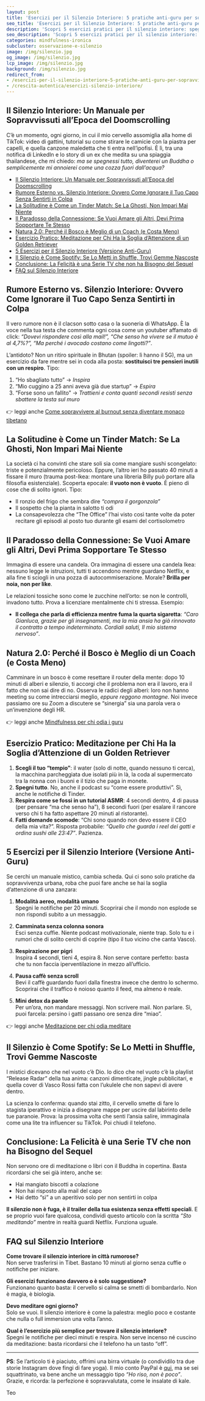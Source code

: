 ```yaml
---
layout: post
title: 'Esercizi per il Silenzio Interiore: 5 pratiche anti-guru per sopravvivere al caos'
seo_title: 'Esercizi per il Silenzio Interiore: 5 pratiche anti-guru per sopravvivere al caos'
description: 'Scopri 5 esercizi pratici per il silenzio interiore: spegnere notifiche, camminare senza cuffie, respirare meglio. Mindfulness ironica e zero fuffa.'
seo_description: 'Scopri 5 esercizi pratici per il silenzio interiore: spegnere notifiche, camminare senza cuffie, respirare meglio. Mindfulness ironica e zero fuffa.'
categories: mindfulness-ironica
subcluster: osservazione-e-silenzio
image: /img/silenzio.jpg
og_image: /img/silenzio.jpg
lcp_image: /img/silenzio.jpg
background: /img/silenzio.jpg
redirect_from:
- /esercizi-per-il-silenzio-interiore-5-pratiche-anti-guru-per-sopravvivere-al-caos/
- /crescita-autentica/esercizi-silenzio-interiore/
---
```

## Il Silenzio Interiore: Un Manuale per Sopravvissuti all’Epoca del Doomscrolling  

C’è un momento, ogni giorno, in cui il mio cervello assomiglia alla home di TikTok: video di gattini, tutorial su come stirare le camicie con la piastra per capelli, e quella canzone maledetta che ti entra nell’ipofisi. È lì, tra una notifica di LinkedIn e lo story di un ex che medita su una spiaggia thailandese, che mi chiedo: *ma se spegnessi tutto, diventerei un Buddha o semplicemente mi annoierei come una cozza fuori dall’acqua?*  

- [Il Silenzio Interiore: Un Manuale per Sopravvissuti all’Epoca del Doomscrolling](#il-silenzio-interiore-un-manuale-per-sopravvissuti-allepoca-del-doomscrolling)
- [Rumore Esterno vs. Silenzio Interiore: Ovvero Come Ignorare il Tuo Capo Senza Sentirti in Colpa](#rumore-esterno-vs-silenzio-interiore-ovvero-come-ignorare-il-tuo-capo-senza-sentirti-in-colpa)
- [La Solitudine è Come un Tinder Match: Se La Ghosti, Non Impari Mai Niente](#la-solitudine-è-come-un-tinder-match-se-la-ghosti-non-impari-mai-niente)
- [Il Paradosso della Connessione: Se Vuoi Amare gli Altri, Devi Prima Sopportare Te Stesso](#il-paradosso-della-connessione-se-vuoi-amare-gli-altri-devi-prima-sopportare-te-stesso)
- [Natura 2.0: Perché il Bosco è Meglio di un Coach (e Costa Meno)](#natura-20-perché-il-bosco-è-meglio-di-un-coach-e-costa-meno)
- [Esercizio Pratico: Meditazione per Chi Ha la Soglia d’Attenzione di un Golden Retriever](#esercizio-pratico-meditazione-per-chi-ha-la-soglia-dattenzione-di-un-golden-retriever)
- [5 Esercizi per il Silenzio Interiore (Versione Anti-Guru)](#5-esercizi-per-il-silenzio-interiore-versione-anti-guru)
- [Il Silenzio è Come Spotify: Se Lo Metti in Shuffle, Trovi Gemme Nascoste](#il-silenzio-è-come-spotify-se-lo-metti-in-shuffle-trovi-gemme-nascoste)
- [Conclusione: La Felicità è una Serie TV che non ha Bisogno del Sequel](#conclusione-la-felicità-è-una-serie-tv-che-non-ha-bisogno-del-sequel)
- [FAQ sul Silenzio Interiore](#faq-sul-silenzio-interiore)

## Rumore Esterno vs. Silenzio Interiore: Ovvero Come Ignorare il Tuo Capo Senza Sentirti in Colpa  
Il vero rumore non è il clacson sotto casa o la suoneria di WhatsApp. È la voce nella tua testa che commenta ogni cosa come un youtuber affamato di click: *“Dovevi rispondere così alla mail!”, “Che senso ha vivere se il mutuo è al 4,7%?”, “Ma perché i avocado costano come lingotti?”*.  

L’antidoto? Non un ritiro spirituale in Bhutan (spoiler: lì hanno il 5G), ma un esercizio da fare mentre sei in coda alla posta: **sostituisci tre pensieri inutili con un respiro**. Tipo:  
1. “Ho sbagliato tutto” → *Inspira*  
2. “Mio cuggino a 25 anni aveva già due startup” → *Espira*  
3. “Forse sono un fallito” → *Trattieni e conta quanti secondi resisti senza sbattere la testa sul muro*  

👉 leggi anche [Come sopravvivere al burnout senza diventare monaco tibetano](/burnout-sopravvivenza)

## La Solitudine è Come un Tinder Match: Se La Ghosti, Non Impari Mai Niente  
La società ci ha convinti che stare soli sia come mangiare sushi scongelato: triste e potenzialmente pericoloso. Eppure, l’altro ieri ho passato 40 minuti a fissare il muro (trauma post-Ikea: montare una libreria Billy può portare alla filosofia esistenziale). Scoperta epocale: **il vuoto non è vuoto**. È pieno di cose che di solito ignori. Tipo:  
- Il ronzio del frigo che sembra dire *“compra il gorgonzola”*  
- Il sospetto che la pianta in salotto ti odi  
- La consapevolezza che “The Office” l’hai visto così tante volte da poter recitare gli episodi al posto tuo durante gli esami del cortisolometro  

## Il Paradosso della Connessione: Se Vuoi Amare gli Altri, Devi Prima Sopportare Te Stesso  
Immagina di essere una candela. Ora immagina di essere una candela Ikea: nessuno legge le istruzioni, tutti ti accendono mentre guardano Netflix, e alla fine ti sciogli in una pozza di autocommiserazione. Morale? **Brilla per noia, non per like**.  

Le relazioni tossiche sono come le zucchine nell’orto: se non le controlli, invadono tutto. Prova a licenziare mentalmente chi ti stressa. Esempio:  
- **Il collega che parla di efficienza mentre fuma la quarta sigaretta**: *“Caro Gianluca, grazie per gli insegnamenti, ma la mia ansia ha già rinnovato il contratto a tempo indeterminato. Cordiali saluti, Il mio sistema nervoso”*.  

## Natura 2.0: Perché il Bosco è Meglio di un Coach (e Costa Meno) 
Camminare in un bosco è come resettare il router della mente: dopo 10 minuti di alberi e silenzio, ti accorgi che il problema non era il lavoro, era il fatto che non sai dire di no. Osserva le radici degli alberi: loro non hanno meeting su come intrecciarsi meglio, *eppure reggono montagne*. Noi invece passiamo ore su Zoom a discutere se “sinergia” sia una parola vera o un’invenzione degli HR.  

👉 leggi anche [Mindfulness per chi odia i guru](/mindfulness-ironica)

## Esercizio Pratico: Meditazione per Chi Ha la Soglia d’Attenzione di un Golden Retriever  
1. **Scegli il tuo “tempio”**: il water (solo di notte, quando nessuno ti cerca), la macchina parcheggiata due isolati più in là, la coda al supermercato tra la nonna con i buoni e il tizio che paga in monete.  
2. **Spegni tutto**. No, anche il podcast su “come essere produttivi”. Sì, anche le notifiche di Tinder.  
3. **Respira come se fossi in un tutorial ASMR**: 4 secondi dentro, 4 di pausa (per pensare “ma che senso ha”), 8 secondi fuori (per esalare il rancore verso chi ti ha fatto aspettare 20 minuti al ristorante).  
4. **Fatti domande scomode**: “Chi sono quando non devo essere il CEO della mia vita?”. Risposta probabile: *“Quello che guarda i reel dei gatti e ordina sushi alle 23:47”*. Pazienza.  

## 5 Esercizi per il Silenzio Interiore (Versione Anti-Guru)  

Se cerchi un manuale mistico, cambia scheda. Qui ci sono solo pratiche da sopravvivenza urbana, roba che puoi fare anche se hai la soglia d’attenzione di una zanzara:  

1. **Modalità aereo, modalità umano**  
   Spegni le notifiche per 20 minuti. Scoprirai che il mondo non esplode se non rispondi subito a un messaggio.  

2. **Camminata senza colonna sonora**  
   Esci senza cuffie. Niente podcast motivazionale, niente trap. Solo tu e i rumori che di solito cerchi di coprire (tipo il tuo vicino che canta Vasco).  

3. **Respirazione per pigri**  
   Inspira 4 secondi, tieni 4, espira 8. Non serve contare perfetto: basta che tu non faccia iperventilazione in mezzo all’ufficio.  

4. **Pausa caffè senza scroll**  
   Bevi il caffè guardando fuori dalla finestra invece che dentro lo schermo. Scoprirai che il traffico è noioso quanto il feed, ma almeno è reale.  

5. **Mini detox da parole**  
   Per un’ora, non mandare messaggi. Non scrivere mail. Non parlare. Sì, puoi farcela: persino i gatti passano ore senza dire “miao”.  

👉 leggi anche [Meditazione per chi odia meditare](/meditazione-per-chi-odia-meditare)

## Il Silenzio è Come Spotify: Se Lo Metti in Shuffle, Trovi Gemme Nascoste  
I mistici dicevano che nel vuoto c’è Dio. Io dico che nel vuoto c’è la playlist “Release Radar” della tua anima: canzoni dimenticate, jingle pubblicitari, e quella cover di Vasco Rossi fatta con l’ukulele che non sapevi di avere dentro.  

La scienza lo conferma: quando stai zitto, il cervello smette di fare lo stagista iperattivo e inizia a disegnare mappe per uscire dal labirinto delle tue paranoie. Prova: la prossima volta che senti l’ansia salire, immaginala come una lite tra influencer su TikTok. Poi chiudi il telefono.  

## Conclusione: La Felicità è una Serie TV che non ha Bisogno del Sequel  

Non servono ore di meditazione o libri con il Buddha in copertina. Basta ricordarsi che sei già intero, anche se:  
- Hai mangiato biscotti a colazione  
- Non hai risposto alla mail del capo  
- Hai detto “sì” a un aperitivo solo per non sentirti in colpa  

**Il silenzio non è fuga, è il trailer della tua esistenza senza effetti speciali**. E se proprio vuoi fare qualcosa, condividi questo articolo con la scritta *“Sto meditando”* mentre in realtà guardi Netflix. Funziona uguale.  

## FAQ sul Silenzio Interiore  

**Come trovare il silenzio interiore in città rumorose?**  
Non serve trasferirsi in Tibet. Bastano 10 minuti al giorno senza cuffie o notifiche per iniziare.  

**Gli esercizi funzionano davvero o è solo suggestione?**  
Funzionano quanto basta: il cervello si calma se smetti di bombardarlo. Non è magia, è biologia.  

**Devo meditare ogni giorno?**  
Solo se vuoi. Il silenzio interiore è come la palestra: meglio poco e costante che nulla o full immersion una volta l’anno.  

**Qual è l’esercizio più semplice per trovare il silenzio interiore?**  
Spegni le notifiche per dieci minuti e respira. Non serve incenso né cuscino da meditazione: basta ricordarsi che il telefono ha un tasto “off”.  

---

**PS**: Se l’articolo ti è piaciuto, offrimi una birra virtuale (o condividilo tra due storie Instagram dove fingi di fare yoga). Il mio conto PayPal è [qui](https://www.paypal.me/pythonmat), ma se sei squattrinato, va bene anche un messaggio tipo *“Ho riso, non è poco”*. Grazie, e ricorda: la perfezione è sopravvalutata, come le insalate di kale.

Teo
